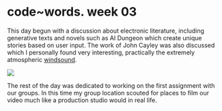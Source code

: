 # code~words. week 03

This day begun with a discussion about electronic literature, including generative texts and novels such as AI Dungeon which create unique stories based on user input. The work of John Cayley was also discussed which I personally found very interesting, practically the extremely atmospheric [windsound](http://programmatology.shadoof.net/?wsqt).

<image src ="Windsound.jpg">

The rest of the day was dedicated to working on the first assignment with our groups. In this time my group location scouted for places to film our video much like a production studio would in real life. 
